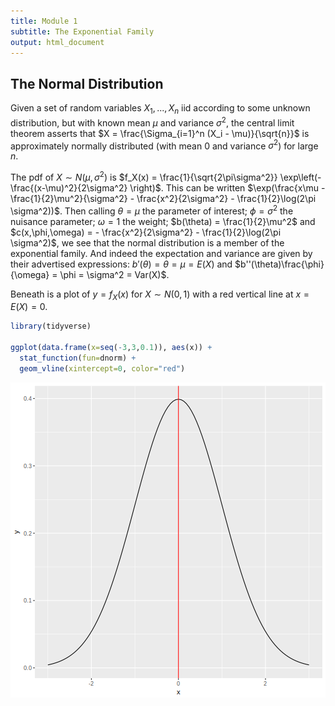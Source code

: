 ```yaml
---
title: Module 1
subtitle: The Exponential Family
output: html_document
---
```


## The Normal Distribution

Given a set of random variables $X_1,..., X_n$ iid according to some unknown distribution, but with known mean $\mu$ and variance $\sigma^2$, the central limit theorem asserts that $X = \frac{\Sigma_{i=1}^n (X_i - \mu)}{\sqrt{n}}$ is approximately normally distributed (with mean 0 and variance $\sigma^2$) for large $n$.

The pdf of $X \sim N(\mu, \sigma^2)$ is $f_X(x) = \frac{1}{\sqrt{2\pi\sigma^2}} \exp\left(-\frac{(x-\mu)^2}{2\sigma^2} \right)$. This can be written $\exp(\frac{x\mu - \frac{1}{2}\mu^2}{\sigma^2} - \frac{x^2}{2\sigma^2} - \frac{1}{2}\log(2\pi \sigma^2))$. Then calling $\theta = \mu$ the parameter of interest; $\phi = \sigma^2$ the nuisance parameter; $\omega = 1$ the weight; $b(\theta) = \frac{1}{2}\mu^2$ and $c(x,\phi,\omega) = - \frac{x^2}{2\sigma^2} - \frac{1}{2}\log(2\pi \sigma^2)$, we see that the normal distribution is a member of the exponential family. And indeed the expectation and variance are given by their advertised expressions: $b'(\theta) = \theta = \mu = E(X)$ and $b''(\theta)\frac{\phi}{\omega} = \phi = \sigma^2 = Var(X)$.

Beneath is a plot of $y = f_X(x)$ for $X \sim N(0,1)$ with a red vertical line at $x = E(X) = 0$.

```r
library(tidyverse)

ggplot(data.frame(x=seq(-3,3,0.1)), aes(x)) +
  stat_function(fun=dnorm) +
  geom_vline(xintercept=0, color="red")
```

![plot of chunk unnamed-chunk-1](figure/unnamed-chunk-1-1.png)
